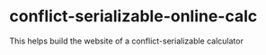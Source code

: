 # conflict-serializable-online-calc
This helps build the website of a conflict-serializable calculator
